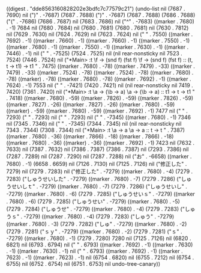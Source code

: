 
((digest . "dde8563160828202e3bdfc7c77579c21") (undo-list nil (7687 . 7690) nil (")" . -7687) (7687 . 7688) (")" . -7687) (7687 . 7688) (7686 . 7688) ("(" . -7686) (7686 . 7687) nil (7683 . 7686) nil ("^" . -7683) ((marker . 7680) . -1) 7684 nil (7680 . 7684) nil (7680 . 7681) (7680 . 7681) nil (7630 . 7812) nil (7629 . 7630) nil (7624 . 7629) nil (7623 . 7624) nil ("
" . 7550) ((marker . 7692) . -1) ((marker . 7660) . -1) ((marker . 7660) . -1) ((marker . 7550) . -1) ((marker . 7680) . -1) ((marker . 7550) . -1) ((marker . 7630) . -1) ((marker . 7446) . -1) nil ("   " . -7525) (7524 . 7525) nil (nil rear-nonsticky nil 7523 . 7524) (7446 . 7524) nil ("*Main> :t \\f -> (snd f)  (fst f)
\\f -> (snd f)  (fst f) :: (t, t -> t1) -> t1
" . 7475) ((marker . 7680) . -78) ((marker . 7479) . -33) ((marker . 7479) . -33) ((marker . 7524) . -78) ((marker . 7524) . -78) ((marker . 7680) . -78) ((marker) . -78) ((marker . 7680) . -78) ((marker . 7692) . -1) ((marker . 7624) . -1) 7553 nil ("   " . -7421) (7420 . 7421) nil (nil rear-nonsticky nil 7419 . 7420) (7361 . 7420) nil ("*Main> :t \\a -> (\\b -> a)
\\a -> (\\b -> a) :: t1 -> t -> t1
" . 7418) ((marker . 7680) . -59) ((marker . 7826) . -59) ((marker . 7826) . -59) ((marker . 7827) . -26) ((marker . 7827) . -26) ((marker . 7680) . -59) ((marker) . -59) ((marker . 7680) . -59) ((marker . 7692) . -1) 7477 nil (" " . 7293) (" " . 7293) nil (" " . 7293) nil ("	" . -7345) ((marker . 7680) . -1) 7346 nil (7345 . 7346) nil ("   " . -7345) (7344 . 7345) nil (nil rear-nonsticky nil 7343 . 7344) (7308 . 7344) nil ("*Main> :t \\a -> a
\\a -> a :: t -> t
" . 7387) ((marker . 7680) . -36) ((marker . 7866) . -18) ((marker . 7866) . -18) ((marker . 7680) . -36) ((marker) . -36) ((marker . 7692) . -1) 7423 nil (7632 . 7633) nil (7387 . 7632) nil (7386 . 7387) (7386 . 7387) nil (7293 . 7386) nil (7287 . 7289) nil (7287 . 7290) nil (7287 . 7288) nil ("お" . -6658) ((marker . 7680) . -1) (6658 . 6659) nil (7126 . 7130) nil (7125 . 7126) nil ("修正した" . 7279) nil (7279 . 7283) nil ("修正した" . -7279) ((marker . 7680) . -4) (7279 . 7283) ("しゅうせいした" . -7279) ((marker . 7680) . -7) (7279 . 7286) ("しゅうせいしｔ" . -7279) ((marker . 7680) . -7) (7279 . 7286) ("しゅうせいし" . -7279) ((marker . 7680) . -6) (7279 . 7285) ("しゅうせいｓ" . -7279) ((marker . 7680) . -6) (7279 . 7285) ("しゅうせい" . -7279) ((marker . 7680) . -5) (7279 . 7284) ("しゅうせ" . -7279) ((marker . 7680) . -4) (7279 . 7283) ("しゅうｓ" . -7279) ((marker . 7680) . -4) (7279 . 7283) ("しゅう" . -7279) ((marker . 7680) . -3) (7279 . 7282) ("しゅ" . -7279) ((marker . 7680) . -2) (7279 . 7281) ("ｓｙ" . -7279) ((marker . 7680) . -2) (7279 . 7281) ("ｓ" . -7279) ((marker . 7680) . -1) (7279 . 7280) 7280 nil (7125 . 7126) nil (6820 . 6821) nil (6793 . 6794) nil ("
" . 6793) ((marker . 7692) . -1) ((marker . 7630) . -1) ((marker . 7630) . -1) nil ("
" . 6793) ((marker . 7692) . -1) ((marker . 7623) . -1) ((marker . 7623) . -1) nil (6754 . 6820) nil (6755 . 7212) nil (6754 . 6755) nil (6752 . 6754) nil (6751 . 6753) nil undo-tree-canary))
